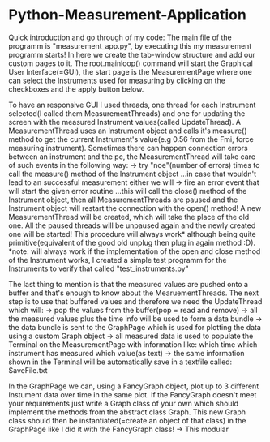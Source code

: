 # Python-Measurement-Application
 
Quick introduction and go through of my code:
The main file of the programm is "measurement_app.py", by executing this my measurement programm
starts! In here we create the tab-window structure and add our custom pages to it.
The root.mainloop() command will start the Graphical User Interface(=GUI), the start page
is the MeasurementPage where one can select the Instruments used for measuring by clicking
on the checkboxes and the apply button below. 

To have an responsive GUI I used threads, one thread for each Instrument selected(I called them 
MeasurementThreads) and one for updating the screen with the measured Instrument values(called
UpdateThread). A MeasurementThread uses an Instrument object and calls it's measure() method
to get the current Instrument's value(e.g 0.56 from the Fmi, force measuring instrument). Sometimes 
there can happen connection errors between an instrument and the pc, the MeasurementThread will take
care of such events in the following way:
-> try "noe"(number of errors) times to call the measure() method of the Instrument object
...in case that wouldn't lead to an successful measurement either we will
-> fire an error event that will start the given error routine 
...this will call the close() method of the Instrument object, then all MeasurementThreads are 
paused and the Instrument object will restart the connection with the open() method! A new 
MeasurementThread will be created, which will take the place of the old one. All the paused threads
will be unpaused again and the newly created one will be started!
This procedure will always work* although being quite primitive(equivalent of the good old
unplug then plug in again method :D).
*note: will always work if the implementation of the open and close method of the Instrument works,
I created a simple test programm for the Instruments to verify that called "test_instruments.py"

The last thing to mention is that the measured values are pushed onto a buffer and that's 
enough to know about the MearuementThreads. The next step is to use that buffered values and 
therefore we need the UpdateThread which will:
-> pop the values from the buffer(pop = read and remove)
-> all the measured values plus the time info will be used to form a data bundle 
-> the data bundle is sent to the GraphPage which is used for plotting the data using a 
custom Graph object
-> all measured data is used to populate the Terminal on the MeasurementPage with information
like: which time which instrument has measured which value(as text)
-> the same information shown in the Terminal will be automatically save in a textfile called: SaveFile.txt

In the GraphPage we can, using a FancyGraph object, plot up to 3 different Instument data over
time in the same plot. If the FancyGraph doesn't meet your requirements just write a Graph class
of your own which should implement the methods from the abstract class Graph. This new Graph class 
should then be instantiated(=create an object of that class) in the GraphPage like I did it with
the FancyGraph class! -> This modular 
